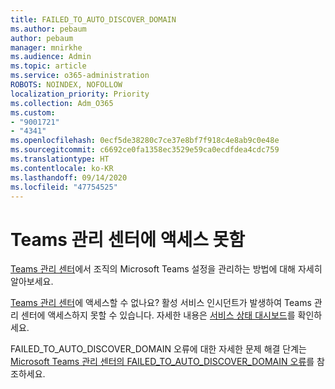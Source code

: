 ```yaml
---
title: FAILED_TO_AUTO_DISCOVER_DOMAIN
ms.author: pebaum
author: pebaum
manager: mnirkhe
ms.audience: Admin
ms.topic: article
ms.service: o365-administration
ROBOTS: NOINDEX, NOFOLLOW
localization_priority: Priority
ms.collection: Adm_O365
ms.custom:
- "9001721"
- "4341"
ms.openlocfilehash: 0ecf5de38280c7ce37e8bf7f918c4e8ab9c0e48e
ms.sourcegitcommit: c6692ce0fa1358ec3529e59ca0ecdfdea4cdc759
ms.translationtype: HT
ms.contentlocale: ko-KR
ms.lasthandoff: 09/14/2020
ms.locfileid: "47754525"
---
```

# <a name="no-access-to-teams-admin-center"></a>Teams 관리 센터에 액세스 못함

[Teams 관리 센터](https://docs.microsoft.com/microsoftteams/enable-features-office-365)에서 조직의 Microsoft Teams 설정을 관리하는 방법에 대해 자세히 알아보세요.

[Teams 관리 센터](https://docs.microsoft.com/microsoftteams/enable-features-office-365)에 액세스할 수 없나요? 활성 서비스 인시던트가 발생하여 Teams 관리 센터에 액세스하지 못할 수 있습니다. 자세한 내용은 [서비스 상태 대시보드](https://status.office365.com/)를 확인하세요.

FAILED_TO_AUTO_DISCOVER_DOMAIN 오류에 대한 자세한 문제 해결 단계는 [Microsoft Teams 관리 센터의 FAILED_TO_AUTO_DISCOVER_DOMAIN 오류](https://docs.microsoft.com/microsoftteams/troubleshoot/teams-administration/failed-to-auto-discover-domain-error-teams-admin-center)를 참조하세요.
